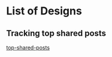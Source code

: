 # List of Designs

## Tracking top shared posts
[top-shared-posts](https://github.com/dhirajsable/designs/blob/main/top-shared-posts/README.md)

